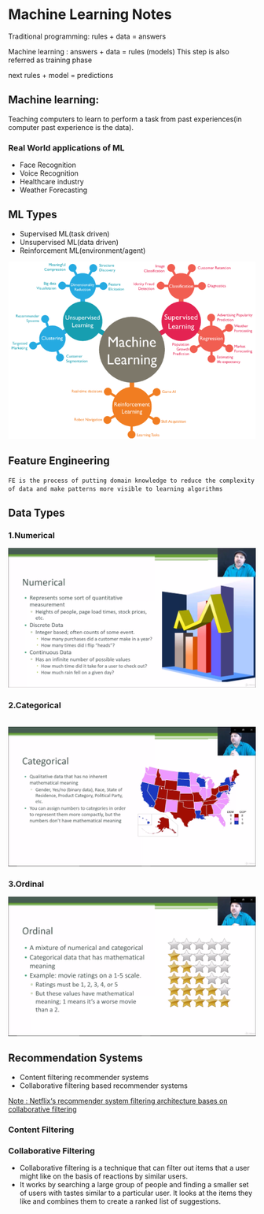 

# Machine Learning Notes
<p>Traditional programming: rules + data = answers
<p>Machine learning :  answers + data = rules  (models) This step is also referred as training phase
<p> next   rules + model = predictions

## Machine learning:
<p> Teaching computers to learn to perform a task from past experiences(in computer past experience is the data).




### Real World applications of ML

- Face Recognition
- Voice Recognition
- Healthcare industry
- Weather Forecasting



## ML Types

* Supervised ML(task driven)
* Unsupervised ML(data driven)
* Reinforcement ML(environment/agent)



![types_of_ml](static/types_of_ml.png)  



## Feature Engineering

`FE is the process of putting domain knowledge to reduce the complexity of data and make patterns more visible to learning algorithms`





## Data Types

### 1.Numerical

![numerical](static/data_types/numerical.png)



### 2.Categorical

​      ![categorical](static/data_types/categorical.png)



### 3.Ordinal



![ordinal](static/data_types/ordinal.png)











## Recommendation Systems

- Content filtering recommender systems
- Collaborative filtering based recommender systems

<u>Note : Netflix‘s recommender system filtering architecture bases on collaborative filtering</u>



### Content Filtering



### Collaborative Filtering

- Collaborative filtering is a technique that can filter out items that a user might like on the basis of reactions by similar users.
- It works by searching a large group of people and finding a smaller set of users with tastes similar to a particular user. It looks at the items they like and combines them to create a ranked list of suggestions.

	

